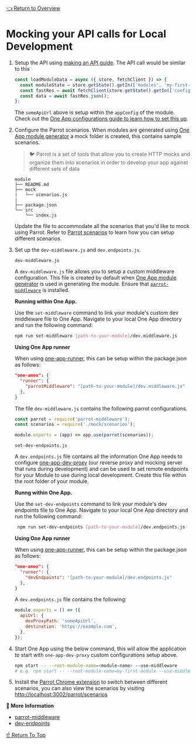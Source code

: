 [👈 Return to Overview](./README.md)

# Mocking your API calls for Local Development


1. Setup the API using [making an API guide](../../recipes/Making-An-API-Call.md). The API call would be similar to this

    ```javascript
    const loadModuleData = async ({ store, fetchClient }) => {
      const moduleState = store.getState().getIn(['modules', 'my-first-module']);
      const fastRes = await fetchClient(store.getState().getIn(['config', 'someApiUrl']));
      const data = await fastRes.json();
    };
    ```

   The `someApiUrl` above is setup within the `appConfig` of the module. Check out the [One App configurations guide to learn how to set this up](../modules/App-Configuration.md#provideStateConfig).

2. Configure the Parrot scenarios. When modules are generated using [One App module generator](https://github.com/americanexpress/one-app-cli/tree/master/packages/generator-one-app-module) a mock folder is created, this contains sample scenarios.

   > 🐦 Parrot is a set of tools that allow you to create HTTP mocks and organize them into scenarios in order to develop your app against different sets of data

    ```
    module
    ├── README.md
    ├── mock
    |   └── scenarios.js
    |
    ├── package.json
    └── src
        └── index.js
    ```

   Update the file to accommodate all the scenarios that you'd like to mock using Parrot. Refer to [Parrot scenarios](https://github.com/americanexpress/parrot/blob/master/SCENARIOS.md) to learn how you can setup different scenarios.

3. Set up the `dev-middleware.js` and `dev.endpoints.js`.
  
    `dev-middleware.js`
  
   A `dev-middleware.js` file allows you to setup a custom middleware configuration. This file is created by default when [One App module generator](https://github.com/americanexpress/one-app-cli/tree/master/packages/generator-one-app-module) is used in generating the module. Ensure that [`parrot-middleware`](https://github.com/americanexpress/parrot/tree/master/packages/parrot-middleware) is installed.

   **Running within One App.**

   Use the `set-middleware` command to link your module's custom dev middleware file to One App. Navigate to your local One App directory and run the following command:

    ```bash
    npm run set-middleware [path-to-your-module]/dev.middleware.js
    ```

   **Using One App runner**

    When using [one-app-runner](https://github.com/americanexpress/one-app-cli/tree/master/packages/one-app-runner), this can be setup within the package.json as follows:
  
    ```json
    "one-amex": {
      "runner": {
        "parrotMiddleware": "[path-to-your-module]/dev.middleware.js"
      },
    }
    ```

    The file `dev-middleware.js` contains the following parrot configurations.

    ```javascript
    const parrot = require('parrot-middleware');
    const scenarios = require('./mock/scenarios');

    module.exports = (app) => app.use(parrot(scenarios));
    ```

    `set-dev-endpoints.js`

   A `dev.endpoints.js` file contains all the information One App needs to configure [one-app-dev-proxy](https://github.com/americanexpress/one-app-dev-proxy)
   (our reverse proxy and mocking server that runs during development) and can be used to set remote endpoints
   for your Module to use during local development. Create this file within the root folder of your module.

   **Runng within One App.**

   Use the `set-dev-endpoints` command to link your module's dev endpoints file to One App. Navigate to your local One App directory and run the following command: 

   ```bash
    npm run set-dev-endpoints [path-to-your-module]/dev.endpoints.js
   ```

   **Using One App runner**

   When using [one-app-runner](https://github.com/americanexpress/one-app-cli/tree/master/packages/one-app-runner), this can be setup within the package.json as follows:
  
    ```json
    "one-amex": {
      "runner": {
        "devEndpoints": "[path-to-your-module]/dev.endpoints.js"
      },
    }
    ```

   A `dev.endpoints.js` file contains the following:

   ```js
   module.exports = () => ({
     apiUrl: {
       devProxyPath: 'someApiUrl',
       destination: 'https://example.com',
     },
   });
    ```

4. Start One App using the below command, this will allow the application to start with `one-app-dev-proxy` custom configurations setup above.

    ```bash
    npm start -- --root-module-name=<module-name> --use-middleware
    # e.g. npm start -- --root-module-name=my-first-module --use-middleware
    ```

5. Install the [Parrot Chrome extension](https://chrome.google.com/webstore/detail/parrot-devtools/jckchajdleibnohnphddbiglgpjpbffn) to switch between different scenarios, you can also view the scenarios by visiting [http://localhost:3002/parrot/scenarios](http://localhost:3002/parrot/scenarios)

**📘 More Information**

* [parrot-middleware](https://github.com/americanexpress/one-app-cli/tree/master/packages/one-app-runner#parrot-middleware-optional)
* [dev-endpoints](https://github.com/americanexpress/one-app-cli/tree/master/packages/one-app-runner#dev-endpoints-optional)


[☝️ Return To Top](#mocking-your-api-calls-for-local-development)
